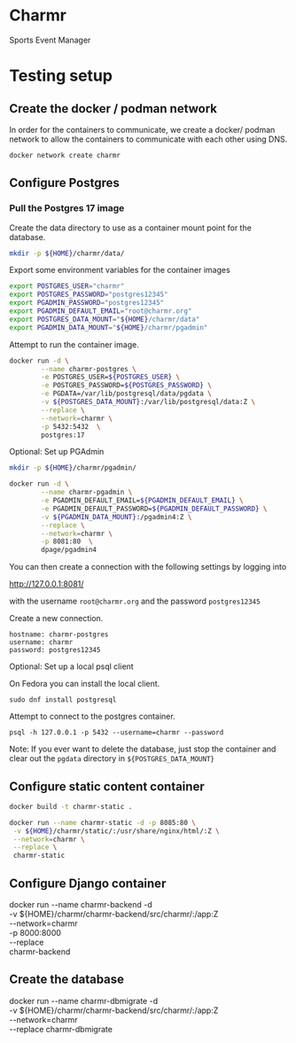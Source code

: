 # Charmr
Sports Event Manager

# Testing setup
## Create the docker / podman network

In order for the containers to communicate, we create a docker/ podman network to allow the containers to communicate with each other using DNS.

```bash
docker network create charmr
```

## Configure Postgres
### Pull the Postgres 17 image

Create the data directory to use as a container mount point for the database.
```bash
mkdir -p ${HOME}/charmr/data/
```

Export some environment variables for the container images

```bash
export POSTGRES_USER="charmr"
export POSTGRES_PASSWORD="postgres12345"
export PGADMIN_PASSWORD="postgres12345"
export PGADMIN_DEFAULT_EMAIL="root@charmr.org"
export POSTGRES_DATA_MOUNT="${HOME}/charmr/data"
export PGADMIN_DATA_MOUNT="${HOME}/charmr/pgadmin"

```

Attempt to run the container image.

```bash
docker run -d \
        --name charmr-postgres \
        -e POSTGRES_USER=${POSTGRES_USER} \
        -e POSTGRES_PASSWORD=${POSTGRES_PASSWORD} \
        -e PGDATA=/var/lib/postgresql/data/pgdata \
        -v ${POSTGRES_DATA_MOUNT}:/var/lib/postgresql/data:Z \
        --replace \
        --network=charmr \
        -p 5432:5432  \
        postgres:17
```

Optional: Set up PGAdmin
```bash
mkdir -p ${HOME}/charmr/pgadmin/
```

```bash
docker run -d \
        --name charmr-pgadmin \
        -e PGADMIN_DEFAULT_EMAIL=${PGADMIN_DEFAULT_EMAIL} \
        -e PGADMIN_DEFAULT_PASSWORD=${PGADMIN_DEFAULT_PASSWORD} \
        -v ${PGADMIN_DATA_MOUNT}:/pgadmin4:Z \
        --replace \
        --network=charmr \
        -p 8081:80  \
        dpage/pgadmin4
```

You can then create a connection with the following settings by logging into

http://127.0.0.1:8081/

with the username
```root@charmr.org```
and the password  ```postgres12345```

Create a new connection.
```
hostname: charmr-postgres
username: charmr
password: postgres12345
```
Optional: Set up a local psql client

On Fedora you can install the local client.
```
sudo dnf install postgresql
```
Attempt to connect to the postgres container.

```
psql -h 127.0.0.1 -p 5432 --username=charmr --password
```
Note: If you ever want to delete the database, just stop the container and clear out the ```pgdata``` directory in ```${POSTGRES_DATA_MOUNT}```


## Configure static content container
```bash
docker build -t charmr-static .
```

```bash
docker run --name charmr-static -d -p 8085:80 \
 -v ${HOME}/charmr/static/:/usr/share/nginx/html/:Z \
 --network=charmr \
 --replace \
 charmr-static
```

## Configure Django container

 docker run --name charmr-backend -d \
 -v ${HOME}/charmr/charmr-backend/src/charmr/:/app:Z \
 --network=charmr \
 -p 8000:8000 \
 --replace \
 charmr-backend


## Create the database
 docker run --name charmr-dbmigrate -d \
 -v ${HOME}/charmr/charmr-backend/src/charmr/:/app:Z \
 --network=charmr \
 --replace charmr-dbmigrate

